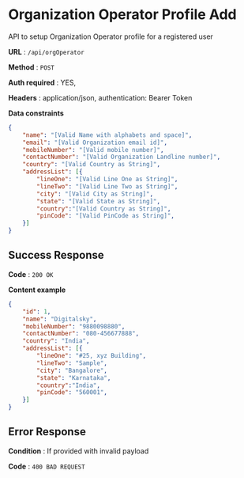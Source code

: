 # Organization Operator Profile Add

API to setup Organization Operator profile for a registered user

**URL** : `/api/orgOperator`

**Method** : `POST`

**Auth required** : YES,

**Headers** : application/json, authentication: Bearer Token

**Data constraints**

```json
{
	"name": "[Valid Name with alphabets and space]",
	"email": "[Valid Organization email id]",
	"mobileNumber": "[Valid mobile number]",
	"contactNumber": "[Valid Organization Landline number]",
	"country": "[Valid Country as String]",
	"addressList": [{
		"lineOne": "[Valid Line One as String]",
		"lineTwo": "[Valid Line Two as String]",
		"city": "[Valid City as String]",
		"state": "[Valid State as String]",
		"country":"[Valid Country as String]",
		"pinCode": "[Valid PinCode as String]",
	}]
}
```

## Success Response

**Code** : `200 OK`

**Content example**

```json
{
    "id": 1,
	"name": "Digitalsky",
	"mobileNumber": "9880098880",
	"contactNumber": "080-456677888",
	"country": "India",
	"addressList": [{
		"lineOne": "#25, xyz Building",
		"lineTwo": "Sample",
		"city": "Bangalore",
		"state": "Karnataka",
		"country":"India",
		"pinCode": "560001",
	}]
}
```

## Error Response

**Condition** : If provided with invalid payload

**Code** : `400 BAD REQUEST`


